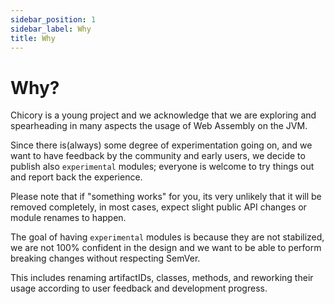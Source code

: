```yaml
---
sidebar_position: 1
sidebar_label: Why
title: Why
---
```

# Why?

Chicory is a young project and we acknowledge that we are exploring and spearheading in many aspects the usage of Web Assembly on the JVM.

Since there is(always) some degree of experimentation going on, and we want to have feedback by the community and early users, we decide to publish also `experimental` modules; everyone is welcome to try things out and report back the experience.

Please note that if "something works" for you, its very unlikely that it will be removed completely, in most cases, expect slight public API changes or module renames to happen.

The goal of having `experimental` modules is because they are not stabilized, we are not 100% confident in the design and we want to be able to perform breaking changes without respecting SemVer.

This includes renaming artifactIDs, classes, methods, and reworking their usage according to user feedback and development progress.

<!--
```java
//DEPS com.dylibso.chicory:docs-lib:999-SNAPSHOT

docs.FileOps.writeResult("docs/experimental", "1-why.md.result", "empty");
```
-->
